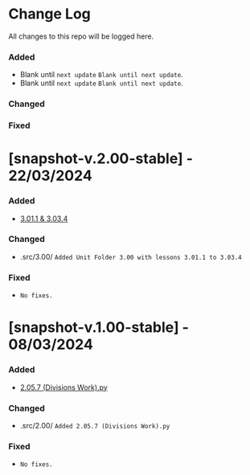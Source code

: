 
# Change Log
All changes to this repo will be logged here.
 
### Added
- []() Blank until ``next update``
  ``Blank until next update``.
- []() Blank until ``next update``
  ``Blank until next update``.
 
### Changed
 
### Fixed

# [snapshot-v.2.00-stable] - 22/03/2024
 
### Added
- [3.01.1 & 3.03.4]()
### Changed
- .src/3.00/
  ``Added Unit Folder 3.00 with lessons 3.01.1 to 3.03.4``
 
### Fixed
 
- ``No fixes.``
 
# [snapshot-v.1.00-stable] - 08/03/2024
 
### Added
- [2.05.7 (Divisions Work).py](https://github.com/ArchangelTheGod/Computer-Science-Repo-V2/blob/snapshot-v1.00-stable/.src/2.00/2.05.7%20(Divisions%20Work).py)
### Changed
- .src/2.00/
  ``Added 2.05.7 (Divisions Work).py``
 
### Fixed
 
- ``No fixes.``

